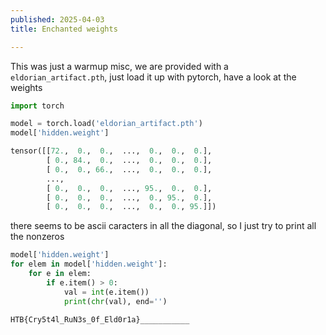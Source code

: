 ```yaml
---
published: 2025-04-03
title: Enchanted weights

---
```


This was just a warmup misc, we are provided with a `eldorian_artifact.pth`, just load it up with pytorch, have a look at the weights

```Python
import torch

model = torch.load('eldorian_artifact.pth')
model['hidden.weight']
```

```Python
tensor([[72.,  0.,  0.,  ...,  0.,  0.,  0.],
        [ 0., 84.,  0.,  ...,  0.,  0.,  0.],
        [ 0.,  0., 66.,  ...,  0.,  0.,  0.],
        ...,
        [ 0.,  0.,  0.,  ..., 95.,  0.,  0.],
        [ 0.,  0.,  0.,  ...,  0., 95.,  0.],
        [ 0.,  0.,  0.,  ...,  0.,  0., 95.]])
```

there seems to be ascii caracters in all the diagonal, so I just try to print all the nonzeros

```Python
model['hidden.weight']
for elem in model['hidden.weight']:
    for e in elem:
        if e.item() > 0:
            val = int(e.item())
            print(chr(val), end='')
```

```Python
HTB{Cry5t4l_RuN3s_0f_Eld0r1a}___________
```
